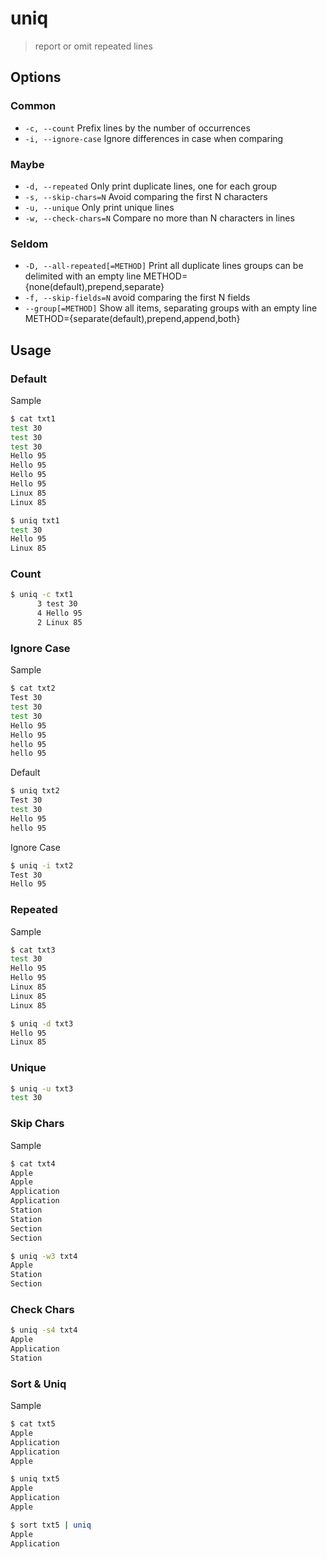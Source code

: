 # uniq

> report or omit repeated lines

## Options

### Common

- `-c, --count` Prefix lines by the number of occurrences
- `-i, --ignore-case` Ignore differences in case when comparing

### Maybe

- `-d, --repeated` Only print duplicate lines, one for each group
- `-s, --skip-chars=N` Avoid comparing the first N characters
- `-u, --unique` Only print unique lines
- `-w, --check-chars=N` Compare no more than N characters in lines

### Seldom

- `-D, --all-repeated[=METHOD]` Print all duplicate lines groups can be delimited with an empty line METHOD={none(default),prepend,separate}
- `-f, --skip-fields=N` avoid comparing the first N fields
- `--group[=METHOD]` Show all items, separating groups with an empty line METHOD={separate(default),prepend,append,both}

## Usage

### Default

Sample

```bash
$ cat txt1
test 30
test 30
test 30
Hello 95
Hello 95
Hello 95
Hello 95
Linux 85
Linux 85
```

```bash
$ uniq txt1
test 30
Hello 95
Linux 85
```

### Count

```bash
$ uniq -c txt1
      3 test 30
      4 Hello 95
      2 Linux 85
```

### Ignore Case

Sample

```bash
$ cat txt2
Test 30
test 30
test 30
Hello 95
Hello 95
hello 95
hello 95
```

Default

```bash
$ uniq txt2
Test 30
test 30
Hello 95
hello 95
```

Ignore Case

```bash
$ uniq -i txt2
Test 30
Hello 95
```

### Repeated

Sample

```bash
$ cat txt3
test 30
Hello 95
Hello 95
Linux 85
Linux 85
Linux 85
```

```bash
$ uniq -d txt3
Hello 95
Linux 85
```

### Unique

```bash
$ uniq -u txt3
test 30
```

### Skip Chars

Sample

```bash
$ cat txt4
Apple
Apple
Application
Application
Station
Station
Section
Section
```

```bash
$ uniq -w3 txt4
Apple
Station
Section
```

### Check Chars

```bash
$ uniq -s4 txt4
Apple
Application
Station
```

### Sort & Uniq

Sample

```bash
$ cat txt5
Apple
Application
Application
Apple
```

```bash
$ uniq txt5
Apple
Application
Apple
```

```bash
$ sort txt5 | uniq
Apple
Application
```
